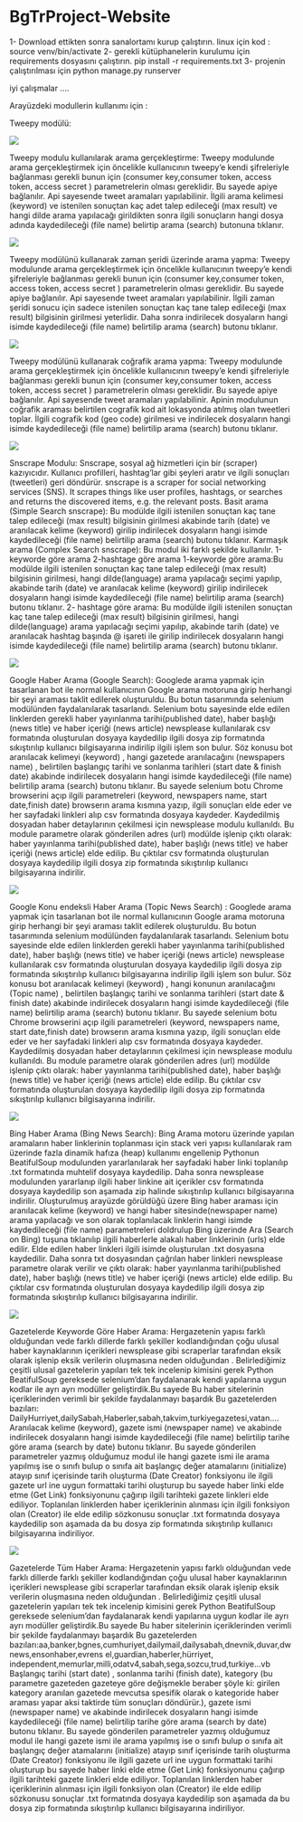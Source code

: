 # BgTrProject-Website
 1- Download ettikten sonra sanalortamı kurup çalıştırın.
 linux için kod : source venv/bin/activate
 2- gerekli kütüphanelerin kurulumu için requirements dosyasını çalıştırın.
 pip install -r requirements.txt
 3- projenin çalıştırılması için 
 python manage.py runserver
 
iyi çalışmalar ....

Arayüzdeki modullerin kullanımı için :


Tweepy modülü:

![](/resimler/tweepy1.png)

Tweepy modulu kullanılarak arama gerçekleştirme:
Tweepy modulunde arama gerçekleştirmek için öncelikle kullanıcının tweepy’e kendi şifreleriyle
bağlanması gerekli bunun için (consumer key,consumer token, access token, access secret )
parametrelerin olması gereklidir. Bu sayede apiye bağlanılır. Api sayesende tweet aramaları
yapılabilinir.
İlgili arama kelimesi (keyword) ve istenilen sonuçtan kaç adet talep edileceği (max result) ve hangi
dilde arama yapılacağı girildikten sonra ilgili sonuçların hangi dosya adında kaydedileceği (file name)
belirtip arama (search) butonuna tıklanır.





![](/resimler/tweet2.png)

Tweepy modülünü kullanarak zaman şeridi üzerinde arama yapma:
Tweepy modulunde arama gerçekleştirmek için öncelikle kullanıcının tweepy’e kendi şifreleriyle
bağlanması gerekli bunun için (consumer key,consumer token, access token, access secret )
parametrelerin olması gereklidir. Bu sayede apiye bağlanılır. Api sayesende tweet aramaları
yapılabilinir.
İlgili zaman şeridi sonucu için sadece istenilen sonuçtan kaç tane talep edileceği (max result) bilgisinin
girilmesi yeterlidir. Daha sonra indirilecek dosyaların hangi isimde kaydedileceği (file name) belirtilip
arama (search) butonu tıklanır.


![](/resimler/tweepy3.png)

Tweepy modülünü kullanarak coğrafik arama yapma:
Tweepy modulunde arama gerçekleştirmek için öncelikle kullanıcının tweepy’e kendi şifreleriyle
bağlanması gerekli bunun için (consumer key,consumer token, access token, access secret )
parametrelerin olması gereklidir. Bu sayede apiye bağlanılır. Api sayesende tweet aramaları
yapılabilinir.
Apinin modulunun coğrafik araması belirtilen cografik kod ait lokasyonda atılmış olan tweetleri
toplar. İlgili cografik kod (geo code) girilmesi ve indirilecek dosyaların hangi isimde kaydedileceği (file
name) belirtilip arama (search) butonu tıklanır.


![](/resimler/snscrape.png)

Snscrape Modulu:
Snscrape, sosyal ağ hizmetleri için bir (scraper) kazıyıcıdır. Kullanıcı profilleri, hashtag’lar gibi şeyleri
aratır ve ilgili sonuçları (tweetleri) geri döndürür.
snscrape is a scraper for social networking services (SNS). It scrapes things like user profiles,
hashtags, or searches and returns the discovered items, e.g. the relevant posts.
Basit arama (Simple Search snscrape):
Bu modülde ilgili istenilen sonuçtan kaç tane talep edileceği (max result) bilgisinin girilmesi akabinde
tarih (date) ve aranılacak kelime (keyword) girilip indirilecek dosyaların hangi isimde kaydedileceği
(file name) belirtilip arama (search) butonu tıklanır.
Karmaşık arama (Complex Search snscrape):
Bu modul iki farklı şekilde kullanılır. 1-keyworde göre arama 2-hashtage göre arama
1-keyworde göre arama:Bu modülde ilgili istenilen sonuçtan kaç tane talep edileceği (max result) bilgisinin girilmesi, hangi
dilde(language) arama yapılacağı seçimi yapılıp, akabinde tarih (date) ve aranılacak kelime (keyword)
girilip indirilecek dosyaların hangi isimde kaydedileceği (file name) belirtilip arama (search) butonu
tıklanır.
2- hashtage göre arama:
Bu modülde ilgili istenilen sonuçtan kaç tane talep edileceği (max result) bilgisinin girilmesi, hangi
dilde(language) arama yapılacağı seçimi yapılıp, akabinde tarih (date) ve aranılacak hashtag başında
@ işareti ile girilip indirilecek dosyaların hangi isimde kaydedileceği (file name) belirtilip arama
(search) butonu tıklanır.



![](/resimler/google.png)

Google Haber Arama (Google Search):
Googlede arama yapmak için tasarlanan bot ile normal kullanıcının Google arama motoruna girip
herhangi bir şeyi araması taklit edilerek oluşturuldu. Bu botun tasarımında selenium modülünden
faydalanılarak tasarlandı. Selenium botu sayesinde elde edilen linklerden gerekli haber yayınlanma
tarihi(published date), haber başlığı (news title) ve haber içeriği (news article) newsplease
kullanılarak csv formatında oluşturulan dosyaya kaydedilip ilgili dosya zip formatında sıkıştırılıp
kullanıcı bilgisayarına indirilip ilgili işlem son bulur.
Söz konusu bot aranılacak kelimeyi (keyword) , hangi gazetede aranılacağını (newspapers name) ,
belirtilen başlangıç tarihi ve sonlanma tarihleri (start date & finish date) akabinde indirilecek
dosyaların hangi isimde kaydedileceği (file name) belirtilip arama (search) butonu tıklanır. Bu sayede
selenium botu Chrome browserini açıp ilgili parametreleri (keyword, newspapers name, start
date,finish date) browserın arama kısmına yazıp, ilgili sonuçları elde eder ve her sayfadaki linkleri alıp
csv formatında dosyaya kaydeder.
Kaydedilmiş dosyadan haber detaylarının çekilmesi için newsplease modulu kullanıldı. Bu module
parametre olarak gönderilen adres (url) modülde işlenip çıktı olarak: haber yayınlanma
tarihi(published date), haber başlığı (news title) ve haber içeriği (news article) elde edilip. Bu çıktılar
csv formatında oluşturulan dosyaya kaydedilip ilgili dosya zip formatında sıkıştırılıp kullanıcı
bilgisayarına indirilir.



![](/resimler/google_news.png)

Google Konu endeksli Haber Arama (Topic News Search) :
Googlede arama yapmak için tasarlanan bot ile normal kullanıcının Google arama motoruna girip
herhangi bir şeyi araması taklit edilerek oluşturuldu. Bu botun tasarımında selenium modülünden
faydalanılarak tasarlandı. Selenium botu sayesinde elde edilen linklerden gerekli haber yayınlanma
tarihi(published date), haber başlığı (news title) ve haber içeriği (news article) newsplease
kullanılarak csv formatında oluşturulan dosyaya kaydedilip ilgili dosya zip formatında sıkıştırılıp
kullanıcı bilgisayarına indirilip ilgili işlem son bulur.
Söz konusu bot aranılacak kelimeyi (keyword) , hangi konunun aranılacağını (Topic name) , belirtilen
başlangıç tarihi ve sonlanma tarihleri (start date & finish date) akabinde indirilecek dosyaların hangi
isimde kaydedileceği (file name) belirtilip arama (search) butonu tıklanır. Bu sayede selenium botu
Chrome browserini açıp ilgili parametreleri (keyword, newspapers name, start date,finish date)
browserın arama kısmına yazıp, ilgili sonuçları elde eder ve her sayfadaki linkleri alıp csv formatında
dosyaya kaydeder.
Kaydedilmiş dosyadan haber detaylarının çekilmesi için newsplease modulu kullanıldı. Bu module
parametre olarak gönderilen adres (url) modülde işlenip çıktı olarak: haber yayınlanma
tarihi(published date), haber başlığı (news title) ve haber içeriği (news article) elde edilip. Bu çıktılar
csv formatında oluşturulan dosyaya kaydedilip ilgili dosya zip formatında sıkıştırılıp kullanıcı
bilgisayarına indirilir.



![](/resimler/bing.png)

Bing Haber Arama (Bing News Search):
Bing Arama motoru üzerinde yapılan aramaların haber linklerinin toplanması için stack veri yapısı
kullanılarak ram üzerinde fazla dinamik hafıza (heap) kullanımı engellenip Pythonun BeatifulSoup
modulunden yararlanılarak her sayfadaki haber linki toplanılıp .txt formatında muhtelif dosyaya
kaydedilip. Daha sonra newsplease modulunden yararlanıp ilgili haber linkine ait içerikler csv
formatında dosyaya kaydedilip son aşamada zip halinde sıkıştırılıp kullanıcı bilgisayarına indirilir.
Oluşturulmuş arayüzde görüldüğü üzere Bing haber araması için aranılacak kelime (keyword) ve hangi
haber sitesinde(newspaper name) arama yapılacağı ve son olarak toplanılacak linklerin hangi isimde
kaydedileceği (file name) parametreleri doldrulup Bing üzerinde Ara (Search on Bing) tuşuna tıklanılıp
ilgili haberlerle alakalı haber linklerinin (urls) elde edilir. Elde edilen haber linkleri ilgili isimde
oluşturulan .txt dosyasına kaydedilir.
Daha sonra txt dosyasından çağrılan haber linkleri newsplease parametre olarak verilir ve çıktı olarak:
haber yayınlanma tarihi(published date), haber başlığı (news title) ve haber içeriği (news article) elde
edilip. Bu çıktılar csv formatında oluşturulan dosyaya kaydedilip ilgili dosya zip formatında sıkıştırılıp
kullanıcı bilgisayarına indirilir.


![](/resimler/newspaper.png)

Gazetelerde Keyworde Göre Haber Arama:
Hergazetenin yapısı farklı olduğundan vede farklı dillerde farklı şekiller kodlandığından çoğu ulusal
haber kaynaklarının içerikleri newsplease gibi scraperlar tarafından eksik olarak işlenip eksik verilerin
oluşmasına neden olduğundan . Belirlediğimiz çeşitli ulusal gazetelerin yapıları tek tek incelenip
kimisini gerek Python BeatifulSoup gereksede selenium’dan faydalanarak kendi yapılarına uygun
kodlar ile ayrı ayrı modüller geliştirdik.Bu sayede Bu haber sitelerinin içeriklerinden verimli bir şekilde
faydalanmayı başardık Bu gazetelerden bazıları:
DailyHurriyet,dailySabah,Haberler,sabah,takvim,turkiyegazetesi,vatan….
Aranılacak kelime (keyword), gazete ismi (newspaper name) ve akabinde indirilecek dosyaların hangi
isimde kaydedileceği (file name) belirtilip tarihe göre arama (search by date) butonu tıklanır. Bu
sayede gönderilen parametreler yazmış olduğumuz modul ile hangi gazete ismi ile arama yapılmış ise
o sınıfı bulup o sınıfa ait başlangıç değer atamalarını (initialize) atayıp sınıf içerisinde tarih oluşturma
(Date Creator) fonksiyonu ile ilgili gazete url ine uygun formattaki tarihi oluşturup bu sayede haber
linki elde etme (Get Link) fonksiyonunu çağırıp ilgili tarihteki gazete linkleri elde ediliyor. Toplanılan
linklerden haber içeriklerinin alınması için ilgili fonksiyon olan (Creator) ile elde edilip sözkonusu
sonuçlar .txt formatında dosyaya kaydedilip son aşamada da bu dosya zip formatında sıkıştırılıp
kullanıcı bilgisayarına indiriliyor.


![](/resimler/newspaper2.png)

Gazetelerde Tüm Haber Arama:
Hergazetenin yapısı farklı olduğundan vede farklı dillerde farklı şekiller kodlandığından çoğu ulusal
haber kaynaklarının içerikleri newsplease gibi scraperlar tarafından eksik olarak işlenip eksik verilerin
oluşmasına neden olduğundan . Belirlediğimiz çeşitli ulusal gazetelerin yapıları tek tek incelenip
kimisini gerek Python BeatifulSoup gereksede selenium’dan faydalanarak kendi yapılarına uygun
kodlar ile ayrı ayrı modüller geliştirdik.Bu sayede Bu haber sitelerinin içeriklerinden verimli bir şekilde
faydalanmayı başardık Bu gazetelerden
bazıları:aa,banker,bgnes,cumhuriyet,dailymail,dailysabah,dnevnik,duvar,dwnews,ensonhaber,evrens
el,guardian,haberler,hürriyet, independent,memurlar,milli,odatv4,sabah,sega,sozcu,trud,turkiye…vb
Başlangıç tarihi (start date) , sonlanma tarihi (finish date), kategory (bu parametre gazeteden
gazeteye göre değişmekle beraber şöyle ki: girilen kategory aranılan gazetede mevcutsa spesifik
olarak o kategoride haber araması yapar aksi taktirde tüm sonuçları döndürür.), gazete ismi
(newspaper name) ve akabinde indirilecek dosyaların hangi isimde kaydedileceği (file name) belirtilip
tarihe göre arama (search by date) butonu tıklanır. Bu sayede gönderilen parametreler yazmış
olduğumuz modul ile hangi gazete ismi ile arama yapılmış ise o sınıfı bulup o sınıfa ait başlangıç değer
atamalarını (initialize) atayıp sınıf içerisinde tarih oluşturma (Date Creator) fonksiyonu ile ilgili gazete
url ine uygun formattaki tarihi oluşturup bu sayede haber linki elde etme (Get Link) fonksiyonunu
çağırıp ilgili tarihteki gazete linkleri elde ediliyor. Toplanılan linklerden haber içeriklerinin alınması
için ilgili fonksiyon olan (Creator) ile elde edilip sözkonusu sonuçlar .txt formatında dosyaya
kaydedilip son aşamada da bu dosya zip formatında sıkıştırılıp kullanıcı bilgisayarına indiriliyor.
